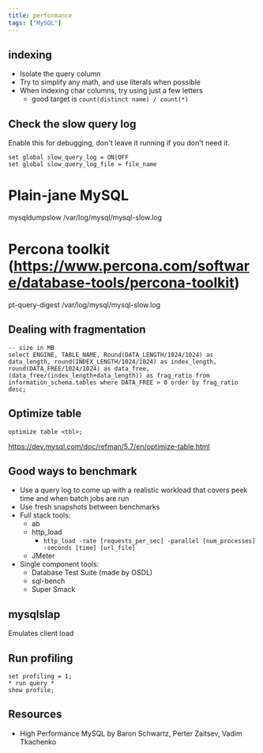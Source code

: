 ```yaml
---
title: performance
tags: ["MySQL"]
---
```


<!-- TODO Avoid NULL when possible (forget why) -->

indexing
--------

* Isolate the query column
* Try to simplify any math, and use literals when possible
* When indexing char columns, try using just a few letters
  * good target is ``count(distinct name) / count(*)``


Check the slow query log
------------------------
Enable this for debugging, don't leave it running if you don't need it.

```mysql
set global slow_query_log = ON|OFF
set global slow_query_log_file = file_name
```



  # Plain-jane MySQL
  mysqldumpslow /var/log/mysql/mysql-slow.log
  # Percona toolkit (<https://www.percona.com/software/database-tools/percona-toolkit>)
  pt-query-digest /var/log/mysql/mysql-slow.log

Dealing with fragmentation
--------------------------

```mysql
-- size in MB
select ENGINE, TABLE_NAME, Round(DATA_LENGTH/1024/1024) as data_length, round(INDEX_LENGTH/1024/1024) as index_length, round(DATA_FREE/1024/1024) as data_free, (data_free/(index_length+data_length)) as frag_ratio from information_schema.tables where DATA_FREE > 0 order by frag_ratio desc;
```

Optimize table
--------------

```mysql
optimize table <tbl>;
```

<https://dev.mysql.com/doc/refman/5.7/en/optimize-table.html>

Good ways to benchmark
----------------------
<!-- TODO - cleanup -->


* Use a query log to come up with a realistic workload that covers peek time and when batch jobs are run
* Use fresh snapshots between benchmarks
* Full stack tools:
  * ab
  * http_load
    * ``http_load -rate [requests_per_sec] -parallel [num_processes] -seconds [time] [url_file]``
  * JMeter
* Single component tools:
  * Database Test Suite (made by OSDL)
  * sql-bench
  * Super Smack


mysqlslap
---------

Emulates client load

Run profiling
-------------

```
set profiling = 1;
* run query *
show profile;
```

Resources
---------

* High Performance MySQL by Baron Schwartz, Perter Zaitsev, Vadim Tkachenko

